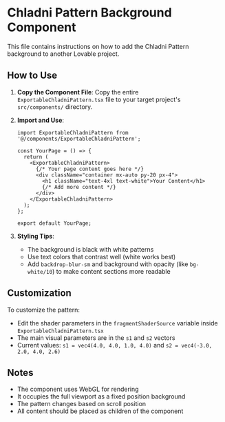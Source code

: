 
# Chladni Pattern Background Component

This file contains instructions on how to add the Chladni Pattern background to another Lovable project.

## How to Use

1. **Copy the Component File**: 
   Copy the entire `ExportableChladniPattern.tsx` file to your target project's `src/components/` directory.

2. **Import and Use**:
   ```tsx
   import ExportableChladniPattern from '@/components/ExportableChladniPattern';

   const YourPage = () => {
     return (
       <ExportableChladniPattern>
         {/* Your page content goes here */}
         <div className="container mx-auto py-20 px-4">
           <h1 className="text-4xl text-white">Your Content</h1>
           {/* Add more content */}
         </div>
       </ExportableChladniPattern>
     );
   };

   export default YourPage;
   ```

3. **Styling Tips**:
   - The background is black with white patterns
   - Use text colors that contrast well (white works best)
   - Add `backdrop-blur-sm` and background with opacity (like `bg-white/10`) to make content sections more readable

## Customization

To customize the pattern:
- Edit the shader parameters in the `fragmentShaderSource` variable inside `ExportableChladniPattern.tsx`
- The main visual parameters are in the `s1` and `s2` vectors
- Current values: `s1 = vec4(4.0, 4.0, 1.0, 4.0)` and `s2 = vec4(-3.0, 2.0, 4.0, 2.6)`

## Notes

- The component uses WebGL for rendering
- It occupies the full viewport as a fixed position background
- The pattern changes based on scroll position
- All content should be placed as children of the component
